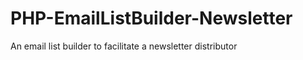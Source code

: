 PHP-EmailListBuilder-Newsletter
===============================

An email list builder to facilitate a newsletter distributor
